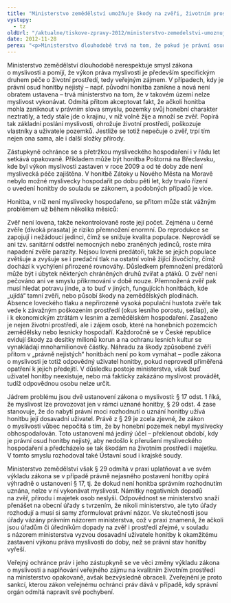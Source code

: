 ```yaml
---
title: "Ministerstvo zemědělství umožňuje škody na zvěři, životním prostředí i majetku osob"
vystupy:
  - tz
oldUrl: "/aktualne/tiskove-zpravy-2012/ministerstvo-zemedelstvi-umoznuje-skody-na-zveri-zivotnim-prostredi-i-majetku-osob"
date: 2012-11-28
perex: "<p>Ministerstvo dlouhodobě trvá na tom, že pokud je právní osud honitby nejistý, nelze v ní myslivost vykonávat, ačkoli materiálně jde stále o krajiny, v níž volně žije a množí se zvěř, která v důsledku přemnožení způsobuje vážné škody na lesních a zemědělských pozemcích. Popíráno je tak základní poslání myslivosti jako specifického druhu péče o životní prostředí.</p>"
---
```


<!-- imported from the old website -->

<p>Ministerstvo zemědělství dlouhodobě nerespektuje smysl zákona o myslivosti a pomíjí, že výkon práva myslivosti je především specifickým druhem péče o životní prostředí, tedy veřejným zájmem. V případech, kdy je právní osud honitby nejistý – např. původní honitba zanikne a nová není obratem ustavena – trvá ministerstvo na tom, že v takovém území nelze myslivost vykonávat. Odmítá přitom akceptovat fakt, že ačkoli honitba mohla zaniknout v právním slova smyslu, pozemky svůj honební charakter neztratily, a tedy stále jde o krajinu, v níž volně žije a množí se zvěř. Popírá tak základní poslání myslivosti, ohrožuje životní prostředí, poškozuje vlastníky a uživatele pozemků. Jestliže se totiž nepečuje o zvěř, trpí tím nejen ona sama, ale i další složky přírody.</p><p>Zástupkyně ochránce se s přetržkou mysliveckého hospodaření i v řádu let setkává opakovaně. Příkladem může být honitba Poštorná na Břeclavsku, kde byl výkon myslivosti zastaven v roce 2009 a od té doby zde není myslivecká péče zajištěna. V honitbě Zátoky u Nového Města na Moravě nebylo možné myslivecky hospodařit po dobu pěti let, kdy trvalo řízení o uvedení honitby do souladu se zákonem, a podobných případů je více.</p><p>Honitba, v níž není myslivecky hospodařeno, se přitom může stát vážným problémem už během několika měsíců: </p><p>Zvěř není lovena, takže nekontrolovaně roste její počet. Zejména u černé zvěře (divoká prasata) je riziko přemnožení enormní. Do reprodukce se zapojují i nežádoucí jedinci, čímž se snižuje kvalita populace. Neprovádí se ani tzv. sanitární odstřel nemocných nebo zraněných jedinců, roste míra napadení zvěře parazity. Nejsou loveni predátoři, takže se jejich populace zvětšuje a zvyšuje se i predační tlak na ostatní volně žijící živočichy, čímž dochází k vychýlení přirozené rovnováhy. Důsledkem přemnožení predátorů může být i úbytek některých chráněných druhů zvířat a ptáků. O zvěř není pečováno ani ve smyslu přikrmování v době nouze. Přemnožená zvěř pak musí hledat potravu jinde, a to buď v jiných, fungujících honitbách, kde „ujídá“ tamní zvěři, nebo působí škody na zemědělských plodinách. Absence loveckého tlaku a nepřirozeně vysoká populační hustota zvěře tak vede k závažným poškozením prostředí (okus lesního porostu, sešlap), ale i k ekonomickým ztrátám v lesním a zemědělském hospodaření. Zasaženo je nejen životní prostředí, ale i zájem osob, které na honebních pozemcích zemědělsky nebo lesnicky hospodaří. Každoročně se v České republice evidují škody za desítky milionů korun a na ochranu lesních kultur se vynakládají mnohamilionové částky. Náhradu za škody způsobené zvěří přitom v „právně nejistých“ honitbách není po kom vymáhat – podle zákona o myslivosti je totiž odpovědný uživatel honitby, pokud neprovedl přiměřená opatření k jejich předejití. V důsledku postoje ministerstva, však buď uživatel honitby neexistuje, nebo má fakticky zakázáno myslivost provádět, tudíž odpovědnou osobu nelze určit.</p><p>Jádrem problému jsou dvě ustanovení zákona o myslivosti: § 17 odst. 1 říká, že myslivost lze provozovat jen v rámci uznané honitby, § 29 odst. 4 zase stanovuje, že do nabytí právní moci rozhodnutí o uznání honitby užívá honitbu její dosavadní uživatel. Právě z § 29 je zcela zjevné, že zákon o myslivosti vůbec nepočítá s tím, že by honební pozemek nebyl myslivecky obhospodařován. Toto ustanovení má jediný účel – překlenout období, kdy je právní osud honitby nejistý, aby nedošlo k přerušení mysliveckého hospodaření a předcházelo se tak škodám na životním prostředí i majetku. V tomto smyslu rozhodoval také Ústavní soud i krajské soudy. </p><p>Ministerstvo zemědělství však § 29 odmítá v praxi uplatňovat a ve svém výkladu zákona se v případě právně nejasného postavení honitby opírá výhradně o ustanovení § 17, tj. že dokud není honitba správním rozhodnutím uznána, nelze v ní vykonávat myslivost. Námitky negativních dopadů na zvěř, přírodu i majetek osob neslyší. Odpovědnost se ministerstvo snaží přenášet na obecní úřady s tvrzením, že nikoli ministerstvo, ale tyto úřady rozhodují a musí si samy zformulovat právní názor. Ve skutečnosti jsou úřady vázány právním názorem ministerstva, což v praxi znamená, že ačkoli jsou úřadům či úředníkům dopady na zvěř i prostředí zřejmé, v souladu s názorem ministerstva vyzvou dosavadní uživatele honitby k okamžitému zastavení výkonu práva myslivosti do doby, než se právní stav honitby vyřeší.</p><p>Veřejný ochránce práv i jeho zástupkyně se ve věci změny výkladu zákona o myslivosti a naplňování veřejného zájmu na kvalitním životním prostředí na ministerstvo opakovaně, avšak bezvýsledně obraceli. Zveřejnění je proto sankcí, kterou zákon veřejnému ochránci práv dává v případě, kdy správní orgán odmítá napravit své pochybení.</p>
